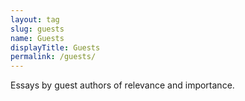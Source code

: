 ```yaml
---
layout: tag
slug: guests
name: Guests
displayTitle: Guests
permalink: /guests/
---
```


Essays by guest authors of relevance and importance.
